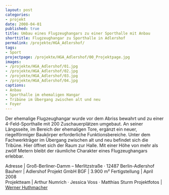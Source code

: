 ```yaml
---
layout: post
categories:
- projekt
date: 2008-04-01
published: true
title: Umbau eines Flugzeughangars zu einer Sporthalle mit Anbau
shorttitle: Flugzeughangar zu Sporthalle in Adlershof
permalink: /projekte/HGA_Adlershof/
tags: 
- Sport
projectpage: /projekte/HGA_Adlershof/00_Projektpage.jpg
images:
- /projekte/HGA_Adlershof/01.jpg
- /projekte/HGA_Adlershof/02.jpg
- /projekte/HGA_Adlershof/03.jpg
- /projekte/HGA_Adlershof/04.jpg
captions:
- Anbau
- Sporthalle im ehemaligen Hangar
- Tribüne im Übergang zwischen alt und neu
- Foyer
---
```

Der ehemalige Flugzeughangar wurde vor dem Abriss bewahrt und zu einer 4-Feld-Sporthalle mit 200 Zuschauerplätzen umgebaut. An seiner Längsseite, im Bereich der ehemaligen Tore, ergänzt ein neuer, riegelförmiger Baukörper erforderliche Funktionsbereiche. Unter dem Fachwerkträger im Übergang zwischen alt und neu befindet sich die Tribüne. Hier öffnet sich der Raum zur Halle. Mit einer Höhe von mehr als zwölf Metern bleibt der räumliche Charakter eines Flugzeughangars erlebbar.

Adresse				|	Groß-Berliner-Damm – Merlitzstraße · 12487 Berlin-Adlershof 
Bauherr				|	Adlershof Projekt GmbH 
BGF					|	3.900 m² 
Fertigstellung		|	April 2008   
Projektteam			|	Arthur Numrich · Jessica Voss · Matthias Sturm 
Projektfotos		|	[Werner Huthmacher](http://www.werner-huthmacher.de/)